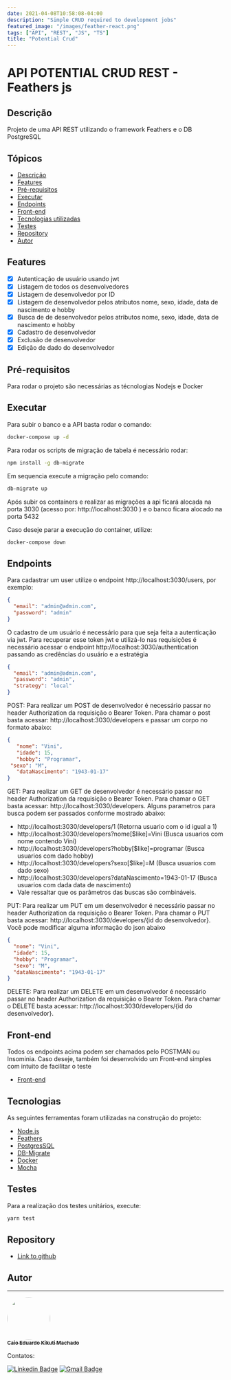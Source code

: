 ```yaml
---
date: 2021-04-08T10:58:08-04:00
description: "Simple CRUD required to development jobs"
featured_image: "/images/feather-react.png"
tags: ["API", "REST", "JS", "TS"]
title: "Potential Crud"
---
```

# API POTENTIAL CRUD REST - Feathers js

## Descrição

<p>Projeto de uma API REST utilizando o framework Feathers e o DB PostgreSQL</p>

## Tópicos

<!--ts-->

- [Descrição](#descrição)
- [Features](#features)
- [Pré-requisitos](#pré-requisitos)
- [Executar](#executar)
- [Endpoints](#endpoints)
- [Front-end](#front-end)
- [Tecnologias utilizadas](#tecnologias)
- [Testes](#testes)
- [Repository](#repository)
- [Autor](#autor)
<!--te-->

## Features

- [x] Autenticação de usuário usando jwt
- [x] Listagem de todos os desenvolvedores
- [x] Listagem de desenvolvedor por ID
- [x] Listagem de desenvolvedor pelos atributos nome, sexo, idade, data de nascimento e hobby
- [x] Busca de de desenvolvedor pelos atributos nome, sexo, idade, data de nascimento e hobby
- [x] Cadastro de desenvolvedor
- [x] Exclusão de desenvolvedor
- [x] Edição de dado do desenvolvedor

## Pré-requisitos

<p>Para rodar o projeto são necessárias as técnologias Nodejs e Docker</p>

## Executar

<p>Para subir o banco e a API basta rodar o comando:</p>

```bash
docker-compose up -d
```

<p>Para rodar os scripts de migração de tabela é necessário rodar:</p>

```bash
npm install -g db-migrate
```

<p>Em sequencia execute a migração pelo comando:</p>

```bash
db-migrate up
```

<p>Após subir os containers e realizar as migrações a api ficará alocada na porta 3030 (acesso por: http://localhost:3030 ) e o banco ficara alocado na porta 5432 </p>

<p>Caso deseje parar a execução do container, utilize:</p>

```bash
docker-compose down
```

## Endpoints

<p>Para cadastrar um user utilize o endpoint http://localhost:3030/users, por exemplo:<p>

```json
{
  "email": "admin@admin.com",
  "password": "admin"
}
```

<p>O cadastro de um usuário é necessário para que seja feita a autenticação via jwt.
Para recuperar esse token jwt e utilizá-lo nas requisições é necessário acessar o endpoint http://localhost:3030/authentication passando as credências do usuário e a estratégia<p>

```json
{
  "email": "admin@admin.com",
  "password": "admin",
  "strategy": "local"
}
```

<p> POST: Para realizar um POST de desenvolvedor é necessário passar no header Authorization da requisição o Bearer Token. Para chamar o post basta acessar:  http://localhost:3030/developers e passar um corpo no formato abaixo:<p>  
  
 ```json
{
	"nome": "Vini",
	"idade": 15,
	"hobby": "Programar",
  "sexo": "M",
	"dataNascimento": "1943-01-17"
}
``` 
<p> GET: Para realizar um GET de desenvolvedor é necessário passar no header Authorization da requisição o Bearer Token. Para chamar o GET basta acessar:  http://localhost:3030/developers. Alguns parametros para busca podem ser passados conforme mostrado abaixo:<p>

- http://localhost:3030/developers/1 (Retorna usuario com o id igual a 1)
- http://localhost:3030/developers?nome[$like]=Vini (Busca usuarios com nome contendo Vini)
- http://localhost:3030/developers?hobby[$like]=programar (Busca usuarios com dado hobby)
- http://localhost:3030/developers?sexo[$like]=M (Busca usuarios com dado sexo)
- http://localhost:3030/developers?dataNascimento=1943-01-17 (Busca usuarios com dada data de nascimento)
- Vale ressaltar que os parâmetros das buscas são combináveis.

<p> PUT: Para realizar um PUT em um desenvolvedor é necessário passar no header Authorization da requisição o Bearer Token. Para chamar o PUT basta acessar:  http://localhost:3030/developers/{id do desenvolvedor}. Você pode modificar alguma informação do json abaixo<p>

```json
{
  "nome": "Vini",
  "idade": 15,
  "hobby": "Programar",
  "sexo": "M",
  "dataNascimento": "1943-01-17"
}
```

<p> DELETE: Para realizar um DELETE em um desenvolvedor é necessário passar no header Authorization da requisição o Bearer Token. Para chamar o DELETE basta acessar:  http://localhost:3030/developers/{id do desenvolvedor}.<p>

## Front-end

<p> Todos os endpoints acima podem ser chamados pelo POSTMAN ou Insominia. Caso deseje, também foi desenvolvido um Front-end simples com intuito de facilitar o teste<p>

- [Front-end](https://github.com/Caiokikuti/Potential-crud-UI)

## Tecnologias

<p>As seguintes ferramentas foram utilizadas na construção do projeto:</p>

- [Node.js](https://nodejs.org/en/)
- [Feathers](https://docs.feathersjs.com/)
- [PostgresSQL](https://www.postgresql.org/)
- [DB-Migrate](https://www.npmjs.com/package/db-migrate)
- [Docker](https://www.docker.com/products/docker-desktop)
- [Mocha](https://mochajs.org/)

## Testes

<p>Para a realização dos testes unitários, execute:</p>

```bash
yarn test
```

## Repository 
- [Link to github](https://github.com/Caiokikuti/Potential-Crud)

## Autor

---

<a href="https://www.linkedin.com/in/caio-eduardo-kikuti-machado">
 <img style="border-radius: 50%;" src="https://avatars.githubusercontent.com/u/37967111?v=4" width="100px;" alt=""/>
 <br />
 <sub><b>Caio Eduardo Kikuti Machado</b></sub></a> <a href="https://www.linkedin.com/in/caio-eduardo-kikuti-machado"> </a>

Contatos:

[![Linkedin Badge](https://img.shields.io/badge/-Caio-blue?style=flat-square&logo=Linkedin&logoColor=white&link=https://www.linkedin.com/in/caio-eduardo-kikuti-machado)](https://www.linkedin.com/in/caio-eduardo-kikuti-machado)
[![Gmail Badge](https://img.shields.io/badge/-jakcaio@gmail.com-c14438?style=flat-square&logo=Gmail&logoColor=white&link=mailto:jakcaio@gmail.com)](mailto:jakcaio@gmail.com)


